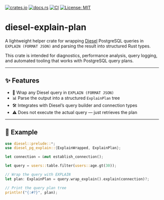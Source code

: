 [![crates.io](https://img.shields.io/crates/v/diesel-pg-explain.svg)](https://crates.io/crates/diesel-pg-explain)
[![docs.rs](https://docs.rs/diesel-pg-explain/badge.svg)](https://docs.rs/diesel-pg-explain)
[![CI](https://github.com/johnlepikhin/diesel-pg-explain/actions/workflows/ci.yml/badge.svg)](https://github.com/johnlepikhin/diesel-pg-explain/actions)
[![License: MIT](https://img.shields.io/crates/l/diesel-pg-explain.svg)](https://github.com/johnlepikhin/diesel-pg-explain/blob/main/LICENSE)


# diesel-explain-plan

A lightweight helper crate for wrapping [Diesel](https://diesel.rs/) PostgreSQL queries
in `EXPLAIN (FORMAT JSON)` and parsing the result into structured Rust types.

This crate is intended for diagnostics, performance analysis, query logging, and automated tooling that works with PostgreSQL query plans.

---

## ✨ Features

- 🧱 Wrap any Diesel query in `EXPLAIN (FORMAT JSON)`
- 📊 Parse the output into a structured `ExplainPlan` tree
- 🛠 Integrates with Diesel’s query builder and connection types
- ⚠️ Does not execute the actual query — just retrieves the plan

---

## 🚀 Example

```rust
use diesel::prelude::*;
use diesel_pg_explain::{ExplainWrapped, ExplainPlan};

let connection = &mut establish_connection();

let query = users::table.filter(users::age.gt(30));

// Wrap the query with EXPLAIN
let plan: ExplainPlan = query.wrap_explain().explain(connection)?;

// Print the query plan tree
println!("{:#?}", plan);
```
